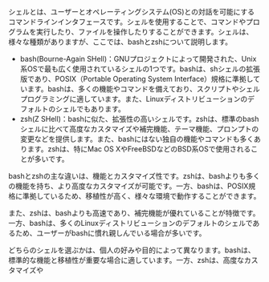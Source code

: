 シェルとは、ユーザーとオペレーティングシステム(OS)との対話を可能にするコマンドラインインタフェースです。シェルを使用することで、コマンドやプログラムを実行したり、ファイルを操作したりすることができます。シェルは、様々な種類がありますが、ここでは、bashとzshについて説明します。

- bash(Bourne-Again SHell)：GNUプロジェクトによって開発された、Unix系OSで最も広く使用されているシェルの1つです。bashは、shシェルの拡張版であり、POSIX（Portable Operating System Interface）規格に準拠しています。bashは、多くの機能やコマンドを備えており、スクリプトやシェルプログラミングに適しています。また、Linuxディストリビューションのデフォルトのシェルでもあります。
- zsh(Z SHell)：bashに似た、拡張性の高いシェルです。zshは、標準のbashシェルに比べて高度なカスタマイズや補完機能、テーマ機能、プロンプトの変更などを提供します。また、bashにはない独自の機能やコマンドも多くあります。zshは、特にMac OS XやFreeBSDなどのBSD系OSで使用されることが多いです。

bashとzshの主な違いは、機能とカスタマイズ性です。zshは、bashよりも多くの機能を持ち、より高度なカスタマイズが可能です。一方、bashは、POSIX規格に準拠しているため、移植性が高く、様々な環境で動作することができます。

また、zshは、bashよりも高速であり、補完機能が優れていることが特徴です。一方、bashは、多くのLinuxディストリビューションのデフォルトのシェルであるため、ユーザーがbashに慣れ親しんでいる場合が多いです。

どちらのシェルを選ぶかは、個人の好みや目的によって異なります。bashは、標準的な機能と移植性が重要な場合に適しています。一方、zshは、高度なカスタマイズや